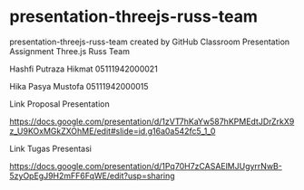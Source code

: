 # presentation-threejs-russ-team
presentation-threejs-russ-team created by GitHub Classroom
Presentation Assignment Three.js Russ Team

Hashfi Putraza Hikmat 05111942000021

Hika Pasya Mustofa 05111942000015

Link Proposal Presentation

https://docs.google.com/presentation/d/1zVT7hKaYw587hKPMEdtJDrZrkX9z_U9KOxMGkZXOhME/edit#slide=id.g16a0a542fc5_1_0

Link Tugas Presentasi

https://docs.google.com/presentation/d/1Pq70H7zCASAElMJUgyrrNwB-5zyOpEgJ9H2mFF6FqWE/edit?usp=sharing

